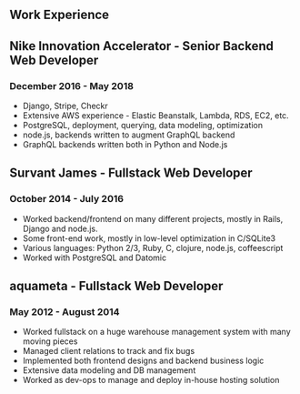 ## Work Experience

## Nike Innovation Accelerator - Senior Backend Web Developer
### December 2016 - May 2018
* Django, Stripe, Checkr
* Extensive AWS experience - Elastic Beanstalk, Lambda, RDS, EC2, etc.
* PostgreSQL, deployment, querying, data modeling, optimization
* node.js, backends written to augment GraphQL backend
* GraphQL backends written both in Python and Node.js

## Survant James - Fullstack Web Developer
### October 2014 - July 2016
* Worked backend/frontend on many different projects, mostly in Rails, Django and node.js.
* Some front-end work, mostly in low-level optimization in C/SQLite3
* Various languages: Python 2/3, Ruby, C, clojure, node.js, coffeescript
* Worked with PostgreSQL and Datomic

## aquameta - Fullstack Web Developer
### May 2012 - August 2014
* Worked fullstack on a huge warehouse management system with many moving pieces
* Managed client relations to track and fix bugs
* Implemented both frontend designs and backend business logic
* Extensive data modeling and DB management
* Worked as dev-ops to manage and deploy in-house hosting solution
